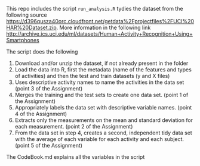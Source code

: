This repo includes the script `run_analysis.R` tydies the dataset from the following source https://d396qusza40orc.cloudfront.net/getdata%2Fprojectfiles%2FUCI%20HAR%20Dataset.zip. More information in the following link http://archive.ics.uci.edu/ml/datasets/Human+Activity+Recognition+Using+Smartphones
 
The script does the following 
1. Download and/or unzip the dataset, if not already present in the folder
2. Load the data into R, first the metadata (name of the features and types of activities) and then the test and train datasets (y and X files)
3. Uses descriptive activity names to name the activities in the data set (point 3 of the Assignment)
4. Merges the training and the test sets to create one data set. (point 1 of the Assignment)
5. Appropriately labels the data set with descriptive variable names. (point 4 of the Assignment)
6. Extracts only the measurements on the mean and standard deviation for each measurement. (point 2 of the Assignment)
7. From the data set in step 4, creates a second, independent tidy data set with the average of each variable for each activity and each subject. (point 5 of the Assignment)

The CodeBook.md explains all the variables in the script